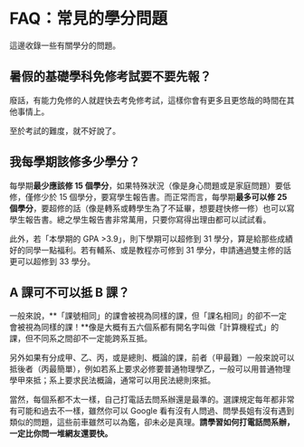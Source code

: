 # FAQ：常見的學分問題

這邊收錄一些有關學分的問題。

## 暑假的基礎學科免修考試要不要先報？

廢話，有能力免修的人就趕快去考免修考試，這樣你會有更多且更悠哉的時間在其他事情上。

至於考試的難度，就不好說了。

## 我每學期該修多少學分？

每學期**最少應該修 15 個學分**，如果特殊狀況（像是身心問題或是家庭問題）要低修，僅修少於 15 個學分，要寫學生報告書。而正常而言，每學期**最多可以修 25 個學分**，要超修的話（像是轉系或轉學生為了不延畢，想要趕快修一修）也可以寫學生報告書。總之學生報告書非常萬用，只要你寫得出理由都可以試試看。

此外，若「本學期的 GPA >3.9」，則下學期可以超修到 31 學分，算是給那些成績好的同學一點福利。若有輔系、或是教程亦可修到 31 學分，申請通過雙主修的話更可以超修到 33 學分。

## A 課可不可以抵 B 課？

一般來說，**「課號相同」的課會被視為同樣的課，但「課名相同」的卻不一定會被視為同樣的課！**像是大概有五六個系都有開名字叫做「計算機程式」的課，但不同系之間卻不一定能跨系互抵。

另外如果有分成甲、乙、丙，或是總則、概論的課，前者（甲最難）一般來說可以抵後者（丙最簡單），例如若系上要求必修要普通物理學乙，一般可以用普通物理學甲來抵；系上要求民法概論，通常可以用民法總則來抵。

當然，每個系都不太一樣，自己打電話去問系辦還是最準的。選課規定每年都非常有可能和過去不一樣，雖然你可以 Google 看有沒有人問過、問學長姐有沒有遇到類似的問題，這些前車雖然可以為鑑，卻未必是真理。**請學習如何打電話問系辦，一定比你問一堆網友還要快。**

